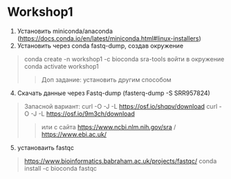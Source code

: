 # Workshop1
1) Установить miniconda/anaconda (https://docs.conda.io/en/latest/miniconda.html#linux-installers)
2) Установить через conda fastq-dump, создав окружение
> conda create -n workshop1 -c bioconda sra-tools
> войти в окружение conda activate workshop1
>> Доп задание: установить другим способом
4) Скачать данные через Fastq-dump (fasterq-dump -S SRR957824)
>Запасной вариант:
>curl -O -J -L https://osf.io/shqpv/download
>curl -O -J -L https://osf.io/9m3ch/download
>>или с сайта https://www.ncbi.nlm.nih.gov/sra  / https://www.ebi.ac.uk/
5) установаить fastqc 
> https://www.bioinformatics.babraham.ac.uk/projects/fastqc/
> conda install -c bioconda fastqc
